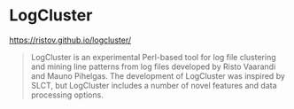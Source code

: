 # LogCluster

https://ristov.github.io/logcluster/

> LogCluster is an experimental Perl-based tool for log file clustering and mining line patterns from log files developed by Risto Vaarandi and Mauno Pihelgas. The development of LogCluster was inspired by SLCT, but LogCluster includes a number of novel features and data processing options.
